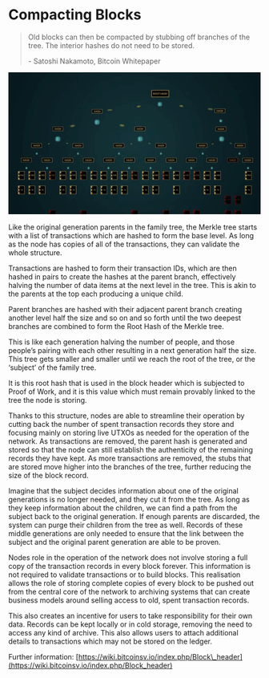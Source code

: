# Compacting Blocks

> Old blocks can then be compacted by stubbing off branches of the tree. The interior hashes do not need to be stored.
>
> \- Satoshi Nakamoto, Bitcoin Whitepaper

![](<../.gitbook/assets/Theory - Reclaiming Disk Space - Compacting Blocks (1).gif>)

Like the original generation parents in the family tree, the Merkle tree starts with a list of transactions which are hashed to form the base level. As long as the node has copies of all of the transactions, they can validate the whole structure.

Transactions are hashed to form their transaction IDs, which are then hashed in pairs to create the hashes at the parent branch, effectively halving the number of data items at the next level in the tree. This is akin to the parents at the top each producing a unique child.

Parent branches are hashed with their adjacent parent branch creating another level half the size and so on and so forth until the two deepest branches are combined to form the Root Hash of the Merkle tree.

This is like each generation halving the number of people, and those people’s pairing with each other resulting in a next generation half the size. This tree gets smaller and smaller until we reach the root of the tree, or the ‘subject’ of the family tree.

It is this root hash that is used in the block header which is subjected to Proof of Work, and it is this value which must remain provably linked to the tree the node is storing.

Thanks to this structure, nodes are able to streamline their operation by cutting back the number of spent transaction records they store and focusing mainly on storing live UTXOs as needed for the operation of the network. As transactions are removed, the parent hash is generated and stored so that the node can still establish the authenticity of the remaining records they have kept. As more transactions are removed, the stubs that are stored move higher into the branches of the tree, further reducing the size of the block record.

Imagine that the subject decides information about one of the original generations is no longer needed, and they cut it from the tree. As long as they keep information about the children, we can find a path from the subject back to the original generation. If enough parents are discarded, the system can purge their children from the tree as well. Records of these middle generations are only needed to ensure that the link between the subject and the original parent generation are able to be proven.

Nodes role in the operation of the network does not involve storing a full copy of the transaction records in every block forever. This information is not required to validate transactions or to build blocks. This realisation allows the role of storing complete copies of every block to be pushed out from the central core of the network to archiving systems that can create business models around selling access to old, spent transaction records.

This also creates an incentive for users to take responsibility for their own data. Records can be kept locally or in cold storage, removing the need to access any kind of archive. This also allows users to attach additional details to transactions which may not be stored on the ledger.

Further information: [https://wiki.bitcoinsv.io/index.php/Block\_header](https://wiki.bitcoinsv.io/index.php/Block_header)
